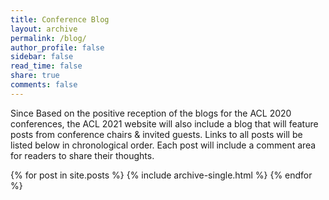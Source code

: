 ```yaml
---
title: Conference Blog
layout: archive
permalink: /blog/
author_profile: false
sidebar: false
read_time: false
share: true
comments: false
---
```


Since Based on the positive reception of the blogs for 
the ACL 2020 conferences, the ACL 2021 website will also include a blog 
that will feature posts from conference chairs &amp; invited guests. Links to all 
posts will be listed below in chronological order. Each post will include a comment 
area for readers to share their thoughts. 

{% for post in site.posts %}
  {% include archive-single.html %}
{% endfor %}
